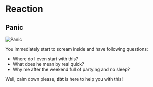 # Reaction

## Panic

![Panic](https://media1.giphy.com/media/v1.Y2lkPTc5MGI3NjExNjdkZWE2YWNhOTE1ZTNhOTg2Y2E2MjU5OWY5MzhjZTcwZGNmNTZkOSZlcD12MV9pbnRlcm5hbF9naWZzX2dpZklkJmN0PWc/HUkOv6BNWc1HO/giphy.gif)

You immediately start to scream inside and have following questions:
- Where do I even start with this?
- What does he mean by real quick?
- Why me after the weekend full of partying and no sleep?

Well, calm down please, **dbt** is here to help you with this!
